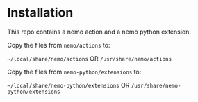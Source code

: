 # Installation

This repo contains a nemo action and a nemo python extension.

Copy the files from `nemo/actions` to:

`~/local/share/nemo/actions` OR `/usr/share/nemo/actions`

Copy the files from `nemo-python/extensions` to:

`~/local/share/nemo-python/extensions` OR `/usr/share/nemo-python/extensions`
